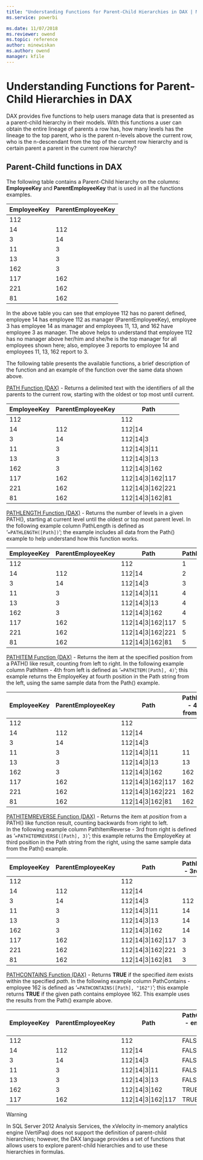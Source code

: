 ```yaml
---
title: "Understanding Functions for Parent-Child Hierarchies in DAX | Microsoft Docs"
ms.service: powerbi 

ms.date: 11/07/2018
ms.reviewer: owend
ms.topic: reference
author: minewiskan
ms.author: owend
manager: kfile
---
```

# Understanding Functions for Parent-Child Hierarchies in DAX
DAX provides five functions to help users manage data that is presented as a parent-child hierarchy in their models. With this functions a user can obtain the entire lineage of parents a row has, how many levels has the lineage to the top parent, who is the parent n-levels above the current row, who is the n-descendant from the top of the current row hierarchy and is certain parent a parent in the current row hierarchy?  
  
## Parent-Child functions in DAX  
The following table contains a Parent-Child hierarchy on the columns: **EmployeeKey** and **ParentEmployeeKey** that is used in all the functions examples.  
  
  
|EmployeeKey|ParentEmployeeKey|  
|---------------|---------------------|  
|112||  
|14|112|  
|3|14|  
|11|3|  
|13|3|  
|162|3|  
|117|162|  
|221|162|  
|81|162|  
  
In the above table you can see that employee 112 has no parent defined, employee 14 has employee 112 as manager (ParentEmployeeKey), employee 3 has employee 14 as manager and employees 11, 13, and 162 have employee 3 as manager. The above helps to understand that employee 112 has no manager above her/him and she/he is the top manager for all employees shown here; also, employee 3 reports to employee 14 and employees 11, 13, 162 report to 3.  
  
The following table presents the available functions, a brief description of the function and an example of the function over the same data shown above.  
  
[PATH Function &#40;DAX&#41;](path-function-dax.md) - Returns a delimited text with the identifiers of all the parents to the current row, starting with the oldest or top most until current.  
  
|EmployeeKey|ParentEmployeeKey|Path|  
|---------------|---------------------|--------|  
|112||112|  
|14|112|112&#124;14|  
|3|14|112&#124;14&#124;3|  
|11|3|112&#124;14&#124;3&#124;11|  
|13|3|112&#124;14&#124;3&#124;13|  
|162|3|112&#124;14&#124;3&#124;162|  
|117|162|112&#124;14&#124;3&#124;162&#124;117|  
|221|162|112&#124;14&#124;3&#124;162&#124;221|  
|81|162|112&#124;14&#124;3&#124;162&#124;81|  
  
[PATHLENGTH Function &#40;DAX&#41;](pathlength-function-dax.md) - Returns the number of levels in a given PATH(), starting at current level until the oldest or top most parent level. In the following example column PathLength is defined as ‘`=PATHLENGTH([Path])`’; the example includes all data from the Path() example to help understand how this function works.  
  
|EmployeeKey|ParentEmployeeKey|Path|PathLength|  
|---------------|---------------------|--------|--------------|  
|112||112|1|  
|14|112|112&#124;14|2|  
|3|14|112&#124;14&#124;3|3|  
|11|3|112&#124;14&#124;3&#124;11|4|  
|13|3|112&#124;14&#124;3&#124;13|4|  
|162|3|112&#124;14&#124;3&#124;162|4|  
|117|162|112&#124;14&#124;3&#124;162&#124;117|5|  
|221|162|112&#124;14&#124;3&#124;162&#124;221|5|  
|81|162|112&#124;14&#124;3&#124;162&#124;81|5|  
  
[PATHITEM Function &#40;DAX&#41;](pathitem-function-dax.md) - Returns the item at the specified position from a PATH() like result, counting from left to right. In the following example column PathItem - 4th from left is defined as ‘`=PATHITEM([Path], 4)`’; this example returns the EmployeKey at fourth position in the Path string from the left, using the same sample data from the Path() example.  
  
|EmployeeKey|ParentEmployeeKey|Path|PathItem - 4th from left|  
|---------------|---------------------|--------|-----------------------------|  
|112||112||  
|14|112|112&#124;14||  
|3|14|112&#124;14&#124;3||  
|11|3|112&#124;14&#124;3&#124;11|11|  
|13|3|112&#124;14&#124;3&#124;13|13|  
|162|3|112&#124;14&#124;3&#124;162|162|  
|117|162|112&#124;14&#124;3&#124;162&#124;117|162|  
|221|162|112&#124;14&#124;3&#124;162&#124;221|162|  
|81|162|112&#124;14&#124;3&#124;162&#124;81|162|  
  
[PATHITEMREVERSE Function &#40;DAX&#41;](pathitemreverse-function-dax.md) - Returns the item at *position* from a PATH() like function result, counting backwards from right to left.  
                In the following example column PathItemReverse - 3rd from right is defined as ‘`=PATHITEMREVERSE([Path], 3)`’; this example returns the EmployeKey at third position in the Path string from the right, using the same sample data from the Path() example.  
  
|EmployeeKey|ParentEmployeeKey|Path|PathItemReverse - 3rd from right|  
|---------------|---------------------|--------|-------------------------------------|  
|112||112||  
|14|112|112&#124;14||  
|3|14|112&#124;14&#124;3|112|  
|11|3|112&#124;14&#124;3&#124;11|14|  
|13|3|112&#124;14&#124;3&#124;13|14|  
|162|3|112&#124;14&#124;3&#124;162|14|  
|117|162|112&#124;14&#124;3&#124;162&#124;117|3|  
|221|162|112&#124;14&#124;3&#124;162&#124;221|3|  
|81|162|112&#124;14&#124;3&#124;162&#124;81|3|  
  
[PATHCONTAINS Function &#40;DAX&#41;](pathcontains-function-dax.md) - Returns **TRUE** if the specified *item* exists within the specified *path*. In the following example column PathContains - employee 162 is defined as ‘`=PATHCONTAINS([Path], "162")`’; this example returns **TRUE** if the given path contains employee 162. This example uses the results from the Path() example above.  
  
  
|EmployeeKey|ParentEmployeeKey|Path|PathContains - employee 162|  
|---------------|---------------------|--------|-------------------------------------|  
|112||112|FALSE|  
|14|112|112&#124;14|FALSE|  
|3|14|112&#124;14&#124;3|FALSE|  
|11|3|112&#124;14&#124;3&#124;11|FALSE|  
|13|3|112&#124;14&#124;3&#124;13|FALSE|  
|162|3|112&#124;14&#124;3&#124;162|TRUE|  
|117|162|112&#124;14&#124;3&#124;162&#124;117|TRUE|  
  
> [!WARNING]  
> In SQL Server 2012 Analysis Services, the xVelocity in-memory analytics engine (VertiPaq) does not support the definition of parent-child hierarchies; however, the DAX language provides a set of functions that allows users to explore parent-child hierarchies and to use these hierarchies in formulas.  
  
